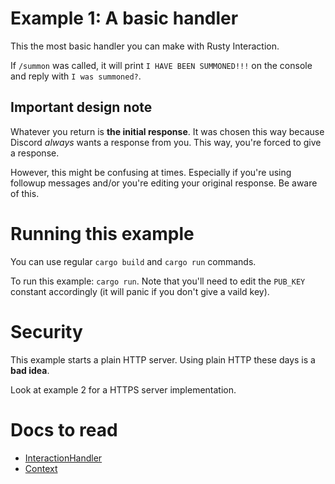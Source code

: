 # Example 1: A basic handler
This the most basic handler you can make with Rusty Interaction. 

If `/summon` was called, it will print `I HAVE BEEN SUMMONED!!!` on the console and reply with `I was summoned?`.

## Important design note
Whatever you return is **the initial response**. It was chosen this way because Discord _always_ wants a response from you. This way, you're forced to
give a response.

However, this might be confusing at times. Especially if you're using followup messages and/or you're editing your original response. Be aware of this.

# Running this example
You can use regular `cargo build` and `cargo run` commands.

To run this example:
`cargo run`. Note that you'll need to edit the `PUB_KEY` constant accordingly (it will panic if you don't give a vaild key).

# Security
This example starts a plain HTTP server. Using plain HTTP these days is a **bad idea**. 

Look at example 2 for a HTTPS server implementation.

# Docs to read
- [InteractionHandler](https://docs.rs/rusty_interaction/latest/rusty_interaction/handler/struct.InteractionHandler.html)
- [Context](https://docs.rs/rusty_interaction/0.1.0/rusty_interaction/types/interaction/struct.Context.html)